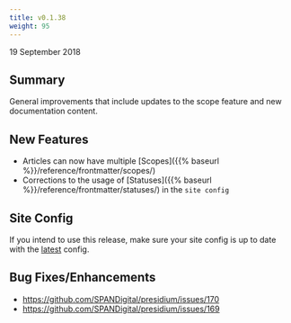 ```yaml
---
title: v0.1.38
weight: 95
---
```


19 September 2018

## Summary

General improvements that include updates to the scope feature and new documentation content.

## New Features

- Articles can now have multiple [Scopes]({{% baseurl %}}/reference/frontmatter/scopes/)
- Corrections to the usage of [Statuses]({{% baseurl %}}/reference/frontmatter/statuses/) in the `site config`

## Site Config

If you intend to use this release, make sure your site config is up to date with the [latest](https://github.com/SPANDigital/presidium-template/releases/tag/v0.1.38) config.

## Bug Fixes/Enhancements

- https://github.com/SPANDigital/presidium/issues/170
- https://github.com/SPANDigital/presidium/issues/169
